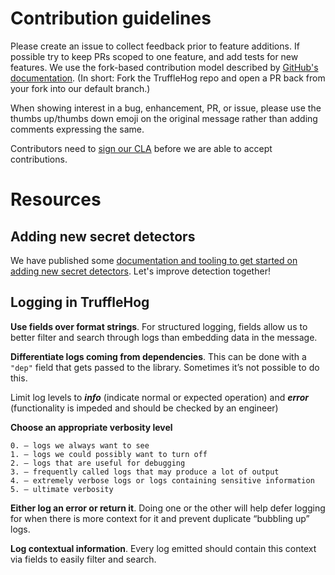# Contribution guidelines

Please create an issue to collect feedback prior to feature additions. If possible try to keep PRs scoped to one feature, and add tests for new features. We use the fork-based contribution model described by [GitHub's documentation](https://docs.github.com/en/get-started/exploring-projects-on-github/contributing-to-a-project). (In short: Fork the TruffleHog repo and open a PR back from your fork into our default branch.)

When showing interest in a bug, enhancement, PR, or issue, please use the thumbs up/thumbs down emoji on the original message rather than adding comments expressing the same.

Contributors need to [sign our CLA](https://cla-assistant.io/trufflesecurity/trufflehog) before we are able to accept contributions.

# Resources

## Adding new secret detectors

We have published some [documentation and tooling to get started on adding new secret detectors](hack/docs/Adding_Detectors_external.md). Let's improve detection together!

## Logging in TruffleHog

**Use fields over format strings**. For structured logging, fields allow us to better filter and search through logs than embedding data in the message.

**Differentiate logs coming from dependencies**. This can be done with a `"dep"` field that gets passed to the library. Sometimes it’s not possible to do this.

Limit log levels to _**info**_ (indicate normal or expected operation) and _**error**_ (functionality is impeded and should be checked by an engineer)

**Choose an appropriate verbosity level**
```
0. — logs we always want to see
1. — logs we could possibly want to turn off
2. — logs that are useful for debugging
3. — frequently called logs that may produce a lot of output
4. — extremely verbose logs or logs containing sensitive information
5. — ultimate verbosity
```

**Either log an error or return it**. Doing one or the other will help defer logging for when there is more context for it and prevent duplicate “bubbling up” logs.

**Log contextual information**. Every log emitted should contain this context via fields to easily filter and search.
